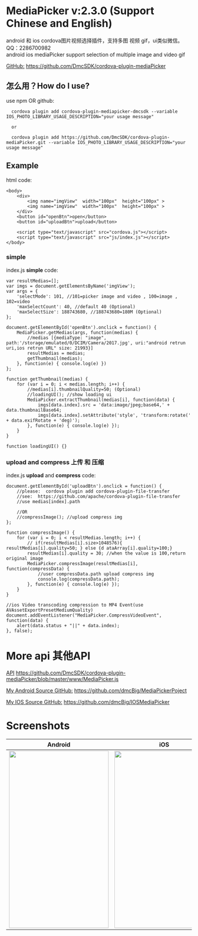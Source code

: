 # MediaPicker v:2.3.0 (Support Chinese and English)
android 和 ios cordova图片视频选择插件，支持多图 视频 gif，ui类似微信。QQ：2286700982</br>
android ios mediaPicker support  selection of multiple image and video gif</br>

[GitHub:](https://github.com/DmcSDK/cordova-plugin-mediaPicker) https://github.com/DmcSDK/cordova-plugin-mediaPicker</br>

怎么用？How do I use?
-------------------

use npm OR github:

```
  cordova plugin add cordova-plugin-mediapicker-dmcsdk --variable IOS_PHOTO_LIBRARY_USAGE_DESCRIPTION="your usage message"

  or

  cordova plugin add https://github.com/DmcSDK/cordova-plugin-mediaPicker.git --variable IOS_PHOTO_LIBRARY_USAGE_DESCRIPTION="your usage message"
```

## Example
html code:

    <body>
        <div>
            <img name="imgView"  width="100px"  height="100px" >
            <img name="imgView"  width="100px"  height="100px" >
        </div>
        <button id="openBtn">open</button>
        <button id="uploadBtn">upload</button>

        <script type="text/javascript" src="cordova.js"></script>
        <script type="text/javascript" src="js/index.js"></script>
    </body>

### simple
index.js **simple** code: 
```
var resultMedias=[];
var imgs = document.getElementsByName('imgView');
var args = {
    'selectMode': 101, //101=picker image and video , 100=image , 102=video
    'maxSelectCount': 40, //default 40 (Optional)
    'maxSelectSize': 188743680, //188743680=180M (Optional)
};

document.getElementById('openBtn').onclick = function() {
    MediaPicker.getMedias(args, function(medias) {
        //medias [{mediaType: "image", path:'/storage/emulated/0/DCIM/Camera/2017.jpg', uri:"android retrun uri,ios retrun URL" size: 21993}]
        resultMedias = medias;
        getThumbnail(medias);
    }, function(e) { console.log(e) })
};

function getThumbnail(medias) {
    for (var i = 0; i < medias.length; i++) {
        //medias[i].thumbnailQuality=50; (Optional)
        //loadingUI(); //show loading ui
        MediaPicker.extractThumbnail(medias[i], function(data) {
            imgs[data.index].src = 'data:image/jpeg;base64,' + data.thumbnailBase64;
            imgs[data.index].setAttribute('style', 'transform:rotate(' + data.exifRotate + 'deg)');
        }, function(e) { console.log(e) });
    }
}

function loadingUI() {}
```    

### upload and compress 上传 和 压缩
index.js **upload** and **compress** code:
```
document.getElementById('uploadBtn').onclick = function() {
    //please:  cordova plugin add cordova-plugin-file-transfer
    //see:  https://github.com/apache/cordova-plugin-file-transfer
    //use medias[index].path

    //OR
    //compressImage(); //upload compress img
};

function compressImage() {
    for (var i = 0; i < resultMedias.length; i++) {
        // if(resultMedias[i].size>1048576){ resultMedias[i].quality=50; } else {d ataArray[i].quality=100;}
        resultMedias[i].quality = 30; //when the value is 100,return original image
        MediaPicker.compressImage(resultMedias[i], function(compressData) {
            //user compressData.path upload compress img
            console.log(compressData.path);
        }, function(e) { console.log(e) });
    }
}

//ios Video transcoding compression to MP4 Event(use AVAssetExportPresetMediumQuality)
document.addEventListener("MediaPicker.CompressVideoEvent", function(data) {
    alert(data.status + "||" + data.index);
}, false);
```    

# More api 其他API
[API](https://github.com/DmcSDK/cordova-plugin-mediaPicker/blob/master/www/MediaPicker.js) https://github.com/DmcSDK/cordova-plugin-mediaPicker/blob/master/www/MediaPicker.js</br>

[My Android Source GitHub:](https://github.com/dmcBig/MediaPickerPoject) https://github.com/dmcBig/MediaPickerPoject</br>

[My IOS Source GitHub:](https://github.com/dmcBig/IOSMediaPicker) https://github.com/dmcBig/IOSMediaPicker</br>

# Screenshots

| Android         | iOS          |
|:---------------:|:------------:|
| <img src="https://raw.githubusercontent.com/DmcSDK/cordova-plugin-mediaPicker/master/www/demo/Screenshots1.png" width="270px" height="480"> | <img src="https://raw.githubusercontent.com/DmcSDK/cordova-plugin-mediaPicker/master/www/demo/ios.png" width="270px" height="480"> |



